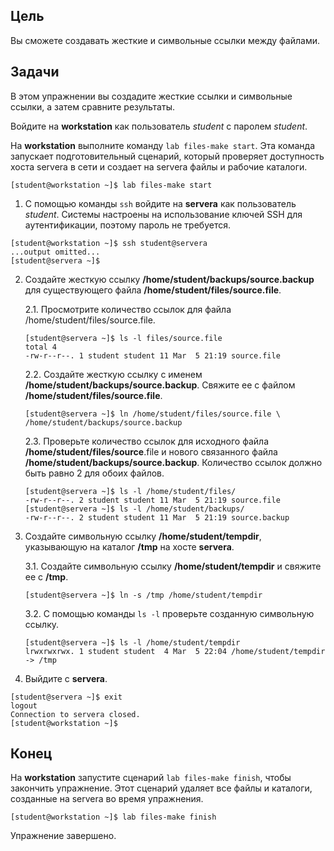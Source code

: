 ## Цель

Вы сможете создавать жесткие и символьные ссылки между файлами.

## Задачи

В этом упражнении вы создадите жесткие ссылки и символьные ссылки, а затем сравните результаты.

Войдите на **workstation** как пользователь *student* с паролем *student*.

На **workstation** выполните команду `lab files-make start`. Эта команда запускает подготовительный сценарий, который проверяет доступность хоста servera в сети и создает на servera файлы и рабочие каталоги.

```shell
[student@workstation ~]$ lab files-make start
```

1.	С помощью команды `ssh` войдите на **servera** как пользователь *student*. Системы настроены на использование ключей SSH для аутентификации, поэтому пароль не требуется.

```shell
[student@workstation ~]$ ssh student@servera
...output omitted...
[student@servera ~]$ 
```

2.	Создайте жесткую ссылку **/home/student/backups/source.backup** для существующего файла **/home/student/files/source.file**.

    2.1.	Просмотрите количество ссылок для файла /home/student/files/source.file.

    ```shell
    [student@servera ~]$ ls -l files/source.file
    total 4
    -rw-r--r--. 1 student student 11 Mar  5 21:19 source.file
    ```

    2.2.	Создайте жесткую ссылку с именем **/home/student/backups/source.backup**. Свяжите ее с файлом **/home/student/files/source.file**.

    ```shell
    [student@servera ~]$ ln /home/student/files/source.file \
    /home/student/backups/source.backup
    ```

    2.3.	Проверьте количество ссылок для исходного файла **/home/student/files/source**.file и нового связанного файла **/home/student/backups/source.backup**. Количество ссылок должно быть равно 2 для обоих файлов.
    
    ```shell
    [student@servera ~]$ ls -l /home/student/files/
    -rw-r--r--. 2 student student 11 Mar  5 21:19 source.file
    [student@servera ~]$ ls -l /home/student/backups/
    -rw-r--r--. 2 student student 11 Mar  5 21:19 source.backup
    ```

3.	Создайте символьную ссылку **/home/student/tempdir**, указывающую на каталог **/tmp** на хосте **servera**.

    3.1.	Создайте символьную ссылку **/home/student/tempdir** и свяжите ее с **/tmp**.

    ```shell
    [student@servera ~]$ ln -s /tmp /home/student/tempdir
    ```

    3.2.	С помощью команды `ls -l` проверьте созданную символьную ссылку.

    ```shell
    [student@servera ~]$ ls -l /home/student/tempdir
    lrwxrwxrwx. 1 student student  4 Mar  5 22:04 /home/student/tempdir -> /tmp
    ```

4.	Выйдите с **servera**.

```shell
[student@servera ~]$ exit
logout
Connection to servera closed.
[student@workstation ~]$
```

## Конец

На **workstation** запустите сценарий `lab files-make finish`, чтобы закончить упражнение. Этот сценарий удаляет все файлы и каталоги, созданные на servera во время упражнения.

```shell
[student@workstation ~]$ lab files-make finish
```

Упражнение завершено.
